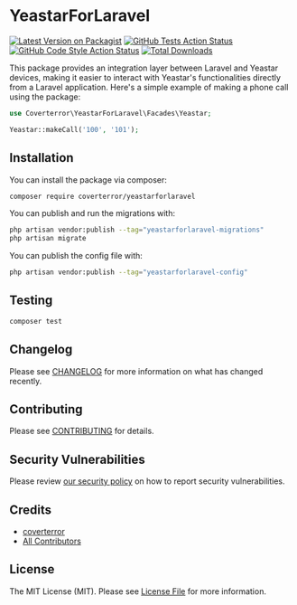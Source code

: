 # YeastarForLaravel

[![Latest Version on Packagist](https://img.shields.io/packagist/v/coverterror/yeastarforlaravel.svg?style=flat-square)](https://packagist.org/packages/coverterror/yeastarforlaravel)
[![GitHub Tests Action Status](https://img.shields.io/github/workflow/status/coverterror/yeastarforlaravel/run-tests.yml?label=tests&style=flat-square)](https://github.com/coverterror/yeastarforlaravel/actions?query=workflow%3Arun-tests)
[![GitHub Code Style Action Status](https://img.shields.io/github/workflow/status/coverterror/yeastarforlaravel/Check%20&%20fix%20styling?label=code%20style&style=flat-square)](https://github.com/coverterror/yeastarforlaravel/actions?query=workflow%3A"Check+%26+fix+styling")
[![Total Downloads](https://img.shields.io/packagist/dt/coverterror/yeastarforlaravel.svg?style=flat-square)](https://packagist.org/packages/coverterror/yeastarforlaravel)

This package provides an integration layer between Laravel and Yeastar devices, making it easier to interact with Yeastar's functionalities directly from a Laravel application. Here's a simple example of making a phone call using the package:

```php
use Coverterror\YeastarForLaravel\Facades\Yeastar;

Yeastar::makeCall('100', '101');
```

## Installation

You can install the package via composer:

```bash
composer require coverterror/yeastarforlaravel
```

You can publish and run the migrations with:

```bash
php artisan vendor:publish --tag="yeastarforlaravel-migrations"
php artisan migrate
```

You can publish the config file with:

```bash
php artisan vendor:publish --tag="yeastarforlaravel-config"
```

## Testing

```bash
composer test
```

## Changelog

Please see [CHANGELOG](CHANGELOG.md) for more information on what has changed recently.

## Contributing

Please see [CONTRIBUTING](CONTRIBUTING.md) for details.

## Security Vulnerabilities

Please review [our security policy](../../security/policy) on how to report security vulnerabilities.

## Credits

- [coverterror](https://github.com/CovertError)
- [All Contributors](../../contributors)

## License

The MIT License (MIT). Please see [License File](LICENSE.md) for more information.
